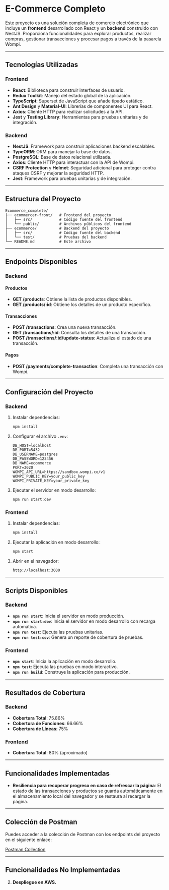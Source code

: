 # E-Commerce Completo

Este proyecto es una solución completa de comercio electrónico que incluye un **frontend** desarrollado con React y un **backend** construido con NestJS. Proporciona funcionalidades para explorar productos, realizar compras, gestionar transacciones y procesar pagos a través de la pasarela Wompi.

---

## Tecnologías Utilizadas

### Frontend
- **React**: Biblioteca para construir interfaces de usuario.
- **Redux Toolkit**: Manejo del estado global de la aplicación.
- **TypeScript**: Superset de JavaScript que añade tipado estático.
- **Ant Design** y **Material-UI**: Librerías de componentes UI para React.
- **Axios**: Cliente HTTP para realizar solicitudes a la API.
- **Jest** y **Testing Library**: Herramientas para pruebas unitarias y de integración.

### Backend
- **NestJS**: Framework para construir aplicaciones backend escalables.
- **TypeORM**: ORM para manejar la base de datos.
- **PostgreSQL**: Base de datos relacional utilizada.
- **Axios**: Cliente HTTP para interactuar con la API de Wompi.
- **CSRF Protection** y **Helmet**: Seguridad adicional para proteger contra ataques CSRF y mejorar la seguridad HTTP.
- **Jest**: Framework para pruebas unitarias y de integración.

---

## Estructura del Proyecto

```
Ecommerce_complete/
├── ecommercer-front/   # Frontend del proyecto
│   ├── src/            # Código fuente del frontend
│   └── public/         # Archivos públicos del frontend
├── ecommerce/          # Backend del proyecto
│   ├── src/            # Código fuente del backend
│   └── test/           # Pruebas del backend
└── README.md           # Este archivo
```

---

## Endpoints Disponibles

### Backend

#### Productos
- **GET /products**: Obtiene la lista de productos disponibles.
- **GET /products/:id**: Obtiene los detalles de un producto específico.

#### Transacciones
- **POST /transactions**: Crea una nueva transacción.
- **GET /transactions/:id**: Consulta los detalles de una transacción.
- **POST /transactions/:id/update-status**: Actualiza el estado de una transacción.

#### Pagos
- **POST /payments/complete-transaction**: Completa una transacción con Wompi.

---

## Configuración del Proyecto

### Backend
1. Instalar dependencias:
   ```bash
   npm install
   ```

2. Configurar el archivo `.env`:
   ```properties
   DB_HOST=localhost
   DB_PORT=5432
   DB_USERNAME=postgres
   DB_PASSWORD=123456
   DB_NAME=ecommerce
   PORT=3020
   WOMPI_API_URL=https://sandbox.wompi.co/v1
   WOMPI_PUBLIC_KEY=your_public_key
   WOMPI_PRIVATE_KEY=your_private_key
   ```

3. Ejecutar el servidor en modo desarrollo:
   ```bash
   npm run start:dev
   ```

### Frontend
1. Instalar dependencias:
   ```bash
   npm install
   ```

2. Ejecutar la aplicación en modo desarrollo:
   ```bash
   npm start
   ```

3. Abrir en el navegador:
   ```
   http://localhost:3000
   ```

---

## Scripts Disponibles

### Backend
- **`npm run start`**: Inicia el servidor en modo producción.
- **`npm run start:dev`**: Inicia el servidor en modo desarrollo con recarga automática.
- **`npm run test`**: Ejecuta las pruebas unitarias.
- **`npm run test:cov`**: Genera un reporte de cobertura de pruebas.

### Frontend
- **`npm start`**: Inicia la aplicación en modo desarrollo.
- **`npm test`**: Ejecuta las pruebas en modo interactivo.
- **`npm run build`**: Construye la aplicación para producción.

---

## Resultados de Cobertura

### Backend
- **Cobertura Total**: 75.86%
- **Cobertura de Funciones**: 66.66%
- **Cobertura de Líneas**: 75%

### Frontend
- **Cobertura Total**: 80% (aproximado)

---

## Funcionalidades Implementadas

- **Resiliencia para recuperar progreso en caso de refrescar la página**: El estado de las transacciones y productos se guarda automáticamente en el almacenamiento local del navegador y se restaura al recargar la página.

---

## Colección de Postman

Puedes acceder a la colección de Postman con los endpoints del proyecto en el siguiente enlace:

[Postman Collection](https://www.postman.com/supply-engineer-56601928/ecommerce/collection/6x0i7z5/ecommerce?action=share&creator=34629923)

---

## Funcionalidades No Implementadas

2. **Despliegue en AWS.**
